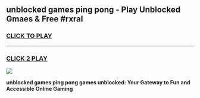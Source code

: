 
## unblocked games ping pong - Play Unblocked Gmaes & Free #rxral
<h3>
<a href="https://news.freeplayer.one?title=unblocked_games_ping_pong&ref=03M">CLICK TO PLAY</a></h3>
<hr>

<h3>
<a href="https://news.freeplayer.one?title=unblocked_games_ping_pong&ref=03M">CLICK 2 PLAY</a>
  
</h3>

<a href="https://news.freeplayer.one?title=unblocked_games_ping_pong&ref=03M"><img src="https://clearcache.store/games.png"></a>


**unblocked games ping pong games unblocked: Your Gateway to Fun and Accessible Online Gaming**
